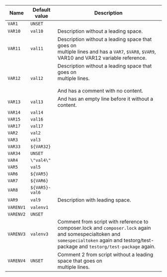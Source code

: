 | Name      | Default value  | Description                                                                                                                                                                                |
|-----------|----------------|--------------------------------------------------------------------------------------------------------------------------------------------------------------------------------------------|
| `VAR1`    | `UNSET`        |                                                                                                                                                                                            |
| `VAR10`   | `val10`        | Description without a leading space.                                                                                                                                                       |
| `VAR11`   | `val11`        | Description without a leading space that goes on<br />multiple lines and has a `VAR7`, `$VAR8`, `$VAR9`, VAR10 and VAR12 variable reference.                                               |
| `VAR12`   | `val12`        | Description without a leading space that goes on<br />multiple lines.<br /><br />And has a comment with no content.                                                                        |
| `VAR13`   | `val13`        | And has an empty line before it without a content.                                                                                                                                         |
| `VAR14`   | `val14`        |                                                                                                                                                                                            |
| `VAR15`   | `val16`        |                                                                                                                                                                                            |
| `VAR17`   | `val17`        |                                                                                                                                                                                            |
| `VAR2`    | `val2`         |                                                                                                                                                                                            |
| `VAR3`    | `val3`         |                                                                                                                                                                                            |
| `VAR33`   | `${VAR32}`     |                                                                                                                                                                                            |
| `VAR34`   | `UNSET`        |                                                                                                                                                                                            |
| `VAR4`    | `\"val4\"`     |                                                                                                                                                                                            |
| `VAR5`    | `val5`         |                                                                                                                                                                                            |
| `VAR6`    | `${VAR5}`      |                                                                                                                                                                                            |
| `VAR7`    | `${VAR6}`      |                                                                                                                                                                                            |
| `VAR8`    | `${VAR5}-val6` |                                                                                                                                                                                            |
| `VAR9`    | `val9`         | Description with leading space.                                                                                                                                                            |
| `VARENV1` | `valenv1`      |                                                                                                                                                                                            |
| `VARENV2` | `UNSET`        |                                                                                                                                                                                            |
| `VARENV3` | `valenv3`      | Comment from script with reference to composer.lock and `composer.lock` again and somespecialtoken and `somespecialtoken` again and testorg/test-package and `testorg/test-package` again. |
| `VARENV4` | `UNSET`        | Comment 2 from script without a leading space that goes on<br />multiple lines.                                                                                                            |
